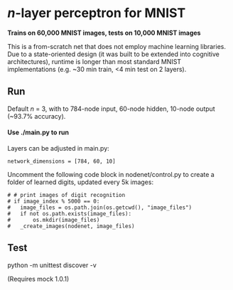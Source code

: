 # *n*-layer perceptron for MNIST
**Trains on 60,000 MNIST images, tests on 10,000 MNIST images**

This is a from-scratch net that does not employ machine learning libraries.  Due to a state-oriented design (it was built to be extended into cognitive architectures), runtime is longer than most standard MNIST implementations (e.g. ~30 min train, <4 min test on 2 layers). 


## Run
Default *n* = 3, with to 784-node input, 60-node hidden, 10-node output (~93.7% accuracy). 

#### Use ./main.py to run

Layers can be adjusted in main.py:

    network_dimensions = [784, 60, 10]

Uncomment the following code block in nodenet/control.py to create a folder of learned digits, updated every 5k images:

    # # print images of digit recognition
    # if image_index % 5000 == 0:
    #   image_files = os.path.join(os.getcwd(), "image_files")
    #   if not os.path.exists(image_files):
    #       os.mkdir(image_files)
    #   _create_images(nodenet, image_files)

## Test
python -m unittest discover -v

(Requires mock 1.0.1)
